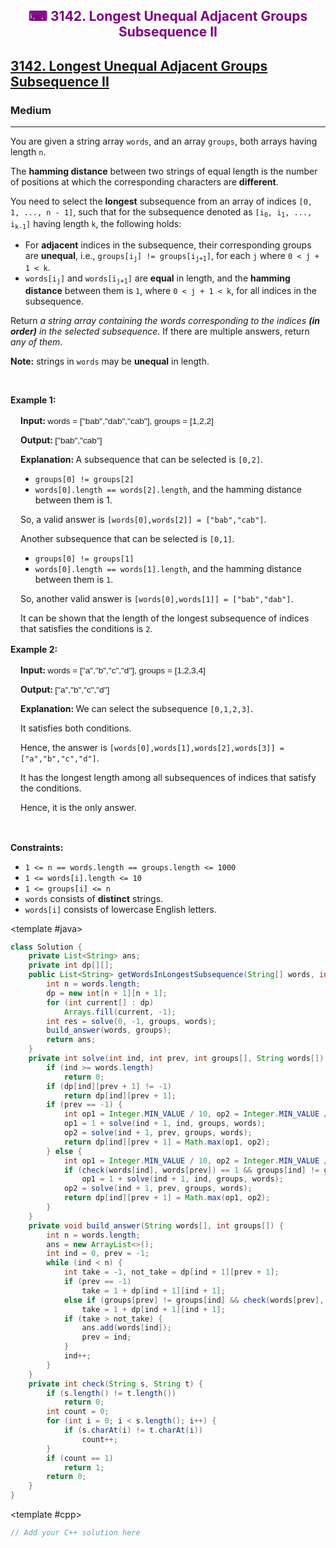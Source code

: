 <div align = "center">
<h style = "margin-bottom: 0px; margin-top: 0px; color : purple;" align = "center" class = "header">

## ⌨ 3142. Longest Unequal Adjacent Groups Subsequence II

</h>
</div>

<h2><a href="https://leetcode.com/problems/longest-unequal-adjacent-groups-subsequence-ii" target = "_blank">3142. Longest Unequal Adjacent Groups Subsequence II</a></h2><h3>Medium</h3><hr><p>You are given a string array <code>words</code>, and an array <code>groups</code>, both arrays having length <code>n</code>.</p>

<p>The <strong>hamming distance</strong> between two strings of equal length is the number of positions at which the corresponding characters are <strong>different</strong>.</p>

<p>You need to select the <strong>longest</strong> <span data-keyword="subsequence-array">subsequence</span> from an array of indices <code>[0, 1, ..., n - 1]</code>, such that for the subsequence denoted as <code>[i<sub>0</sub>, i<sub>1</sub>, ..., i<sub>k-1</sub>]</code> having length <code>k</code>, the following holds:</p>

<ul>
	<li>For <strong>adjacent</strong> indices in the subsequence, their corresponding groups are <strong>unequal</strong>, i.e., <code>groups[i<sub>j</sub>] != groups[i<sub>j+1</sub>]</code>, for each <code>j</code> where <code>0 &lt; j + 1 &lt; k</code>.</li>
	<li><code>words[i<sub>j</sub>]</code> and <code>words[i<sub>j+1</sub>]</code> are <strong>equal</strong> in length, and the <strong>hamming distance</strong> between them is <code>1</code>, where <code>0 &lt; j + 1 &lt; k</code>, for all indices in the subsequence.</li>
</ul>

<p>Return <em>a string array containing the words corresponding to the indices <strong>(in order)</strong> in the selected subsequence</em>. If there are multiple answers, return <em>any of them</em>.</p>

<p><strong>Note:</strong> strings in <code>words</code> may be <strong>unequal</strong> in length.</p>

<p>&nbsp;</p>
<p><strong class="example">Example 1:</strong></p>

<div class="example-block" style="border-color: var(--border-tertiary); border-left-width: 2px; color: var(--text-secondary); font-size: .875rem; margin-bottom: 1rem; margin-top: 1rem; overflow: visible; padding-left: 1rem;">
<p><strong>Input: </strong><span class="example-io" style="font-family: Menlo,sans-serif; font-size: 0.85rem;">words = [&quot;bab&quot;,&quot;dab&quot;,&quot;cab&quot;], groups = [1,2,2]</span></p>

<p><strong>Output: </strong><span class="example-io" style="font-family: Menlo,sans-serif; font-size: 0.85rem;">[&quot;bab&quot;,&quot;cab&quot;]</span></p>

<p><strong>Explanation: </strong>A subsequence that can be selected is <code>[0,2]</code>.</p>

<ul>
	<li><code>groups[0] != groups[2]</code></li>
	<li><code>words[0].length == words[2].length</code>, and the hamming distance between them is 1.</li>
</ul>

<p>So, a valid answer is <code>[words[0],words[2]] = [&quot;bab&quot;,&quot;cab&quot;]</code>.</p>

<p>Another subsequence that can be selected is <code>[0,1]</code>.</p>

<ul>
	<li><code>groups[0] != groups[1]</code></li>
	<li><code>words[0].length == words[1].length</code>, and the hamming distance between them is <code>1</code>.</li>
</ul>

<p>So, another valid answer is <code>[words[0],words[1]] = [&quot;bab&quot;,&quot;dab&quot;]</code>.</p>

<p>It can be shown that the length of the longest subsequence of indices that satisfies the conditions is <code>2</code>.</p>
</div>

<p><strong class="example">Example 2:</strong></p>

<div class="example-block" style="border-color: var(--border-tertiary); border-left-width: 2px; color: var(--text-secondary); font-size: .875rem; margin-bottom: 1rem; margin-top: 1rem; overflow: visible; padding-left: 1rem;">
<p><strong>Input: </strong><span class="example-io" style="font-family: Menlo,sans-serif; font-size: 0.85rem;">words = [&quot;a&quot;,&quot;b&quot;,&quot;c&quot;,&quot;d&quot;], groups = [1,2,3,4]</span></p>

<p><strong>Output: </strong><span class="example-io" style="font-family: Menlo,sans-serif; font-size: 0.85rem;">[&quot;a&quot;,&quot;b&quot;,&quot;c&quot;,&quot;d&quot;]</span></p>

<p><strong>Explanation: </strong>We can select the subsequence <code>[0,1,2,3]</code>.</p>

<p>It satisfies both conditions.</p>

<p>Hence, the answer is <code>[words[0],words[1],words[2],words[3]] = [&quot;a&quot;,&quot;b&quot;,&quot;c&quot;,&quot;d&quot;]</code>.</p>

<p>It has the longest length among all subsequences of indices that satisfy the conditions.</p>

<p>Hence, it is the only answer.</p>
</div>

<p>&nbsp;</p>
<p><strong>Constraints:</strong></p>

<ul>
	<li><code>1 &lt;= n == words.length == groups.length &lt;= 1000</code></li>
	<li><code>1 &lt;= words[i].length &lt;= 10</code></li>
	<li><code>1 &lt;= groups[i] &lt;= n</code></li>
	<li><code>words</code> consists of <strong>distinct</strong> strings.</li>
	<li><code>words[i]</code> consists of lowercase English letters.</li>
</ul>

<CodeTabs :languages="[ { name: 'C++', slot: 'cpp' }, { name: 'Java', slot: 'java' } ]">

<template #java>

```java
class Solution {
    private List<String> ans;
    private int dp[][];
    public List<String> getWordsInLongestSubsequence(String[] words, int[] groups) {
        int n = words.length;
        dp = new int[n + 1][n + 1];
        for (int current[] : dp)
            Arrays.fill(current, -1);
        int res = solve(0, -1, groups, words);
        build_answer(words, groups);
        return ans;
    }
    private int solve(int ind, int prev, int groups[], String words[]) {
        if (ind >= words.length)
            return 0;
        if (dp[ind][prev + 1] != -1)
            return dp[ind][prev + 1];
        if (prev == -1) {
            int op1 = Integer.MIN_VALUE / 10, op2 = Integer.MIN_VALUE / 10;
            op1 = 1 + solve(ind + 1, ind, groups, words);
            op2 = solve(ind + 1, prev, groups, words);
            return dp[ind][prev + 1] = Math.max(op1, op2);
        } else {
            int op1 = Integer.MIN_VALUE / 10, op2 = Integer.MIN_VALUE / 10;
            if (check(words[ind], words[prev]) == 1 && groups[ind] != groups[prev])
                op1 = 1 + solve(ind + 1, ind, groups, words);
            op2 = solve(ind + 1, prev, groups, words);
            return dp[ind][prev + 1] = Math.max(op1, op2);
        }
    }
    private void build_answer(String words[], int groups[]) {
        int n = words.length;
        ans = new ArrayList<>();
        int ind = 0, prev = -1;
        while (ind < n) {
            int take = -1, not_take = dp[ind + 1][prev + 1];
            if (prev == -1)
                take = 1 + dp[ind + 1][ind + 1];
            else if (groups[prev] != groups[ind] && check(words[prev], words[ind]) == 1)
                take = 1 + dp[ind + 1][ind + 1];
            if (take > not_take) {
                ans.add(words[ind]);
                prev = ind;
            }
            ind++;
        }
    }
    private int check(String s, String t) {
        if (s.length() != t.length())
            return 0;
        int count = 0;
        for (int i = 0; i < s.length(); i++) {
            if (s.charAt(i) != t.charAt(i))
                count++;
        }
        if (count == 1)
            return 1;
        return 0;
    }
}
```

</template>

<template #cpp>

```cpp
// Add your C++ solution here
```

</template>

</CodeTabs>
